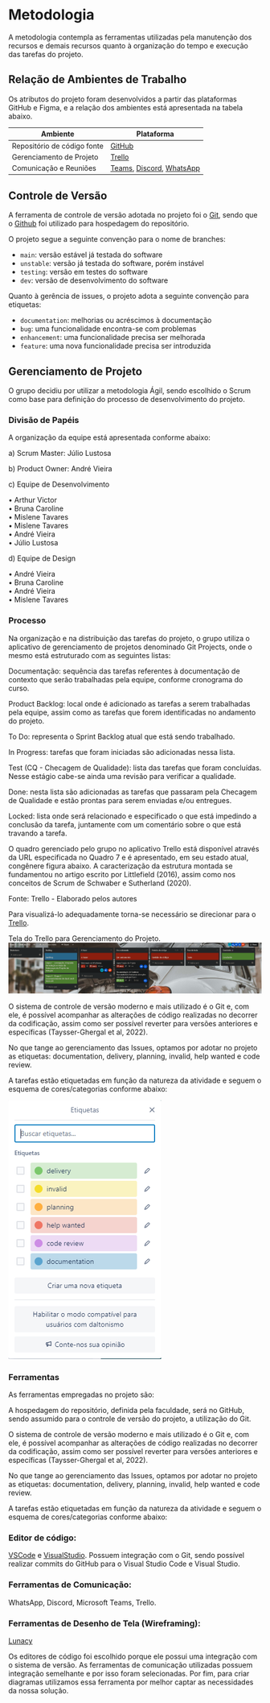 
# Metodologia

A metodologia contempla as ferramentas utilizadas pela manutenção dos recursos e demais recursos quanto à organização do tempo e execução das tarefas do projeto. 

## Relação de Ambientes de Trabalho

Os atributos do projeto foram desenvolvidos a partir das plataformas GitHub e Figma, e a relação dos ambientes está apresentada na tabela abaixo. 

| Ambiente | Plataforma | 
--------- | ---------- |  
| Repositório de código fonte | [GitHub](https://github.com/ICEI-PUC-Minas-PMV-ADS/pmv-ads-2023-1-e4-proj-apdist-t4-crm_auto) |
| Gerenciamento de Projeto | [Trello](https://trello.com/b/lmrA1giu/eixo-4-crm-auto) |
| Comunicação e Reuniões | [Teams](https://teams.microsoft.com/_), [Discord](https://discord.com/), [WhatsApp](https://web.whatsapp.com/) |

## Controle de Versão

A ferramenta de controle de versão adotada no projeto foi o
[Git](https://git-scm.com/), sendo que o [Github](https://github.com)
foi utilizado para hospedagem do repositório.

O projeto segue a seguinte convenção para o nome de branches:

- `main`: versão estável já testada do software
- `unstable`: versão já testada do software, porém instável
- `testing`: versão em testes do software
- `dev`: versão de desenvolvimento do software

Quanto à gerência de issues, o projeto adota a seguinte convenção para
etiquetas:

- `documentation`: melhorias ou acréscimos à documentação
- `bug`: uma funcionalidade encontra-se com problemas
- `enhancement`: uma funcionalidade precisa ser melhorada
- `feature`: uma nova funcionalidade precisa ser introduzida

## Gerenciamento de Projeto
O grupo decidiu por utilizar a metodologia Ágil, sendo escolhido o Scrum como base para definição do processo de desenvolvimento do projeto.
### Divisão de Papéis

A organização da equipe está apresentada conforme abaixo:

a) Scrum Master:
Júlio Lustosa

b) Product Owner: 
André Vieira

c) Equipe de Desenvolvimento

• Arthur Victor </br>
• Bruna Caroline </br>
• Mislene Tavares </br>
• Mislene Tavares </br>
• André Vieira </br>
• Júlio Lustosa </br>

d) Equipe de Design

• André Vieira </br>
• Bruna Caroline </br>
• André Vieira </br>
• Mislene Tavares </br>

### Processo

Na organização e na distribuição das tarefas do projeto, o grupo utiliza o aplicativo de gerenciamento de projetos denominado Git Projects, onde o mesmo está estruturado com as seguintes listas:

Documentação: sequência das tarefas referentes à documentação de contexto que serão trabalhadas pela equipe, conforme cronograma do curso.

Product Backlog: local onde é adicionado as tarefas a serem trabalhadas pela equipe, assim como as tarefas que forem identificadas no andamento do projeto.

To Do: representa o Sprint Backlog atual que está sendo trabalhado.

In Progress: tarefas que foram iniciadas são adicionadas nessa lista.

Test (CQ - Checagem de Qualidade): lista das tarefas que foram concluídas. Nesse estágio cabe-se ainda uma revisão para verificar a qualidade.

Done: nesta lista são adicionadas as tarefas que passaram pela Checagem de Qualidade e estão prontas para serem enviadas e/ou entregues.

Locked: lista onde será relacionado e especificado o que está impedindo a conclusão da tarefa, juntamente com um comentário sobre o que está travando a tarefa.

O quadro gerenciado pelo grupo no aplicativo Trello está disponível através da URL especificada no Quadro 7 e é apresentado, em seu estado atual, congênere figura abaixo. A caracterização da estrutura montada se fundamentou no artigo escrito por Littlefield (2016), assim como nos conceitos de Scrum de Schwaber e Sutherland (2020).

Fonte: Trello - Elaborado pelos autores

Para visualizá-lo adequadamente torna-se necessário se direcionar para o [Trello](https://trello.com/b/lmrA1giu/eixo-4-crm-auto).

Tela do Trello para Gerenciamento do Projeto.
<img src="https://github.com/ICEI-PUC-Minas-PMV-ADS/pmv-ads-2023-1-e4-proj-apdist-t4-crm_auto/blob/main/docs/img/quadro%20kanban.png">

O sistema de controle de versão moderno e mais utilizado é o Git e, com ele, é possível acompanhar as alterações de código realizadas no decorrer da codificação, assim como ser possível reverter para versões anteriores e específicas (Taysser-Ghergal et al, 2022).

No que tange ao gerenciamento das Issues, optamos por adotar no projeto as etiquetas: documentation, delivery, planning, invalid, help wanted e code review.

A tarefas estão etiquetadas em função da natureza da atividade e seguem o esquema de cores/categorias conforme abaixo:

<img src="https://github.com/ICEI-PUC-Minas-PMV-ADS/pmv-ads-2023-1-e4-proj-apdist-t4-crm_auto/blob/main/docs/img/printEtiquetas.png">

### Ferramentas

As ferramentas empregadas no projeto são:

A hospedagem do repositório, definida pela faculdade, será no GitHub, sendo assumido para o controle de versão do projeto, a utilização do Git.

O sistema de controle de versão moderno e mais utilizado é o Git e, com ele, é possível acompanhar as alterações de código realizadas no decorrer da codificação, assim como ser possível reverter para versões anteriores e específicas (Taysser-Ghergal et al, 2022).

No que tange ao gerenciamento das Issues, optamos por adotar no projeto as etiquetas: documentation, delivery, planning, invalid, help wanted e code review.

A tarefas estão etiquetadas em função da natureza da atividade e seguem o esquema de cores/categorias conforme abaixo:



### Editor de código:

[VSCode](https://code.visualstudio.com/updates/v1_71) e [VisualStudio](https://visualstudio.microsoft.com/pt-br/).
Possuem integração com o Git, sendo possível realizar commits do GitHub para o Visual Studio Code e Visual Studio.
### Ferramentas de Comunicação:

WhatsApp, Discord, Microsoft Teams, Trello.

### Ferramentas de Desenho de Tela (Wireframing):
[Lunacy](https://icons8.com.br/lunacy)

Os editores de código foi escolhido porque ele possui uma integração com o sistema de versão. As ferramentas de comunicação utilizadas possuem integração semelhante e por isso foram selecionadas. Por fim, para criar diagramas utilizamos essa ferramenta por melhor captar as necessidades da nossa solução.
